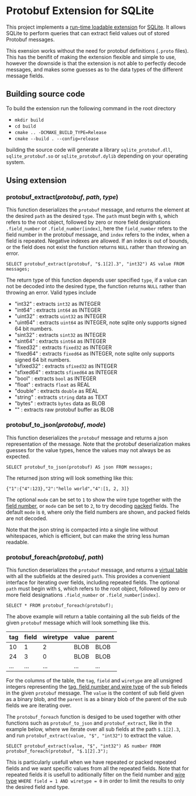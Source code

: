 # Protobuf Extension for SQLite
This project implements a [run-time loadable extension][ext] for [SQLite][sqlite]. It
allows SQLite to perform queries that can extract field values out of stored
Protobuf messages. 

This exension works without the need for protobuf definitions (`.proto` files). This has the benifit of making the extension flexible and simple to use, however the downside is that the extension is not able to perfectly decode messages, and makes some guesses as to the data types of the different message fields. 

[ext]: https://www.sqlite.org/loadext.html
[sqlite]: https://www.sqlite.org/

## Building source code
To build the extension run the following command in the root directory
- `mkdir build`
- `cd build`
- `cmake .. -DCMAKE_BUILD_TYPE=Release`
- `cmake --build . --config=release`

building the source code will generate a library `sqlite_protobuf.dll`, `sqlite_protobuf.so` or `sqlite_protobuf.dylib` depending on your operating system.

## Using extension

### protobuf_extract(_protobuf_, _path_, _type_)
This function deserializes the `protobuf` message, and returns the element at the desired `path` as the desired `type`. The `path` must begin with `$`, which refers to the root object, followed by zero or more field designations `.field_number` or `.field_number[index]`, here the `field_number` refers to the field number in the protobuf message, and `index` refers to the index, when a field is repeated. Negative indexes are allowed. If an index is out of bounds, or the field does not exist the function returns `NULL` rather than throwing an error.

    SELECT protobuf_extract(protobuf, "$.1[2].3", "int32") AS value FROM messages;

The return type of this function depends user specified `type`, if a value can not be decoded into the desired type, the function returns `NULL` rather than throwing an error. Valid types include
- "int32" : extracts `int32` as INTEGER
- "int64" : extracts `int64` as INTEGER
- "uint32" : extracts `uint32` as INTEGER
- "uint64" : extracts `uint64` as INTEGER, note sqlite only supports signed 64 bit numbers.
- "sint32" : extracts `sint32` as INTEGER
- "sint64" : extracts `sint64` as INTEGER
- "fixed32" : extracts `fixed32` as INTEGER
- "fixed64" : extracts `fixed64` as INTEGER, note sqlite only supports signed 64 bit numbers.
- "sfixed32" : extracts `sfixed32` as INTEGER
- "sfixed64" : extracts `sfixed64` as INTEGER
- "bool" : extracts `bool` as INTEGER
- "float" : extracts `float` as REAL
- "double" : extracts `double` as REAL
- "string" : extracts `string` data as TEXT
- "bytes" : extracts `bytes` data as BLOB
- "" : extracts raw protobuf buffer as BLOB

### protobuf_to_json(_protobuf_, _mode_)
This function deserializes the `protobuf` message and returns a json representation of the message. Note that the protobuf deserialization makes guesses for the value types, hence the values may not always be as expected. 

    SELECT protobuf_to_json(protobuf) AS json FROM messages;

The returned json string will look something like this:

    {"1":{"4":123},"2":"hello world","4":[1, 2, 3]}

The optional `mode` can be set to `1` to show the wire type together with the [field number][pb], or `mode` can be set to `2`, to try decoding [packed][packed] fields. The default `mode` is `0`, where only the field numbers are shown, and packed fields are not decoded.

Note that the json string is compacted into a single line without whitespaces, which is efficient, but can make the string less human readable.

[pb]: https://protobuf.dev/programming-guides/encoding/#structure
[packed]: https://protobuf.dev/programming-guides/encoding/#packed

### protobuf_foreach(_protobuf_, _path_)
This function deserializes the `protobuf` message, and returns a [virtual table][vtab] with all the subfields at the desired `path`. This provides a convenient interface for iterating over fields, including repeated fields. The optional `path` must begin with `$`, which refers to the root object, followed by zero or more field designations `.field_number` or `.field_number[index]`.

    SELECT * FROM protobuf_foreach(protobuf);

The above example will return a table containing all the sub fields of the given `protobuf` message which will look something like this.

| tag | field | wiretype | value | parent |
|-----|-------|----------|-------|--------|
| 10  | 1     | 2        | BLOB  | BLOB   |
| 24  | 3     | 0        | BLOB  | BLOB   |
| ... | ...   | ...      | ...   | ...    |

For the columns of the table, the `tag`, `field` and `wiretype` are all unsigned integers representing the [tag, field number and wire type][structure] of the sub fieleds in the given `protobuf` message. The `value` is the content of sub field given as a binary blob, and the `parent` is as a binary blob of the parent of the sub fields we are iterating over.

The `protobuf_foreach` function is desiged to be used together with other functions such as `protobuf_to_json` and `protobuf_extract`, like in the example below, where we iterate over all sub fields at the path `$.1[2].3`, and run `protobuf_extract(value, "$", "int32")` to extract the value.

    SELECT protobuf_extract(value, "$", "int32") AS number FROM protobuf_foreach(protobuf, "$.1[2].3");

This is particularly usefull when we have repeated or packed repeated fields and we want specific values from all the repeated fields. Note that for repeated fields it is usefull to aditionally filter on the field number and [wire type][structure] `WHERE field = 1 AND wiretype = 0` in order to limit the results to only the desired field and type.

[vtab]: https://www.sqlite.org/vtab.html
[structure]: https://protobuf.dev/programming-guides/encoding/#structure